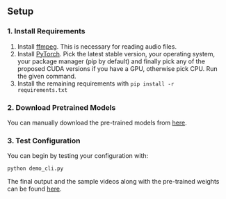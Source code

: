 ## Setup

### 1. Install Requirements
1. Install [ffmpeg](https://ffmpeg.org/download.html#get-packages). This is necessary for reading audio files.
2. Install [PyTorch](https://pytorch.org/get-started/locally/). Pick the latest stable version, your operating system, your package manager (pip by default) and finally pick any of the proposed CUDA versions if you have a GPU, otherwise pick CPU. Run the given command.
3. Install the remaining requirements with `pip install -r requirements.txt`

### 2. Download Pretrained Models
You can manually download the pre-trained models from [here](https://drive.google.com/drive/folders/1JB2GhDQge9a6KdVvBl1ELpL-UBRJMYRo?usp=share_link).

### 3. Test Configuration
You can begin by testing your configuration with:

`python demo_cli.py`

The final output and the sample videos along with the pre-trained weights can be found [here](https://drive.google.com/drive/folders/1zQgUy52uxaWHPvQimzjLSkvdrV0ydPNe?usp=sharing).



